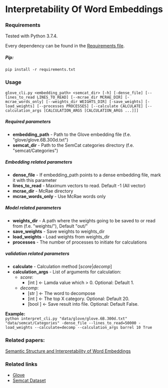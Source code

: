 # Interpretability Of Word Embeddings

### **Requirements**

Tested with Python 3.7.4.<br>

Every dependency can be found in the [Requirements file](requirements.txt).

##### **Pip:**

`pip install -r requirements.txt`

### **Usage**

`
glove_cli.py <embedding_path> <semcat_dir>
             [-h] [-dense_file] [--lines_to_read LINES_TO_READ]
                  [--mcrae_dir MCRAE_DIR] [-mcrae_words_only]
                  [--weights_dir WEIGHTS_DIR] [-save_weights]
                  [-load_weights] [--processes PROCESSES] [--calculate CALCULATE]
                  [--calculation_args [CALCULATION_ARGS [CALCULATION_ARGS ...]]]
`

##### **Required parameters**
- **embedding_path** - Path to the Glove embedding file (f.e. "glove/glove.6B.300d.txt")
- **semcat_dir** - Path to the SemCat categories directory (f.e. "semcat/Categories")
##### **Embedding related parameters**
- **dense_file** - If embedding_path points to a dense embedding file, mark it with this parameter
- **lines_to_read** - Maximum vectors to read. Default -1 (All vector)
- **mcrae_dir** - McRae directory
- **mcrae_words_only** - Use McRae words only
##### **Model related parameters**
- **weights_dir** - A path where the weights going to be saved to or read from (f.e. "weights/"), 
                    Default "out/"
- **save_weights** - Save weights to weights_dir
- **load_weights** - Load weights from weights_dir
- **processes** - The number of processes to initiate for calculations
##### **validation related parameters**
- **calculate** - Calculation method \[_score_|_decomp_\]
- **calculation_args** - List of arguments for calculation:
  - _score_: <br>
    - \[int \] <- Lamda value which > 0. Optional: Default 1.
  - _decomp_: <br>
    - \[str \] <- The word to decompose <br>
    - \[int \] <- The top X category. Optional: Default 20. <br>
    - \[bool \] <- Save result into file. Optional: Default False.

**Example:**<br>
`python interpret_cli.py "data/glove/glove.6B.300d.txt"
"data/semcat/Categories"
-dense_file
--lines_to_read=50000
-load_weights
--calculate=decomp
--calculation_args
barrel
10
True`

### **Related papers:** 

[Semantic Structure and Interpretability of Word Embeddings](https://arxiv.org/pdf/1711.00331.pdf)

### **Related links**

- [Glove](https://nlp.stanford.edu/projects/glove/)<br>
- [Semcat Dataset](https://github.com/avaapm/SEMCATdataset2018)
